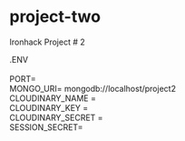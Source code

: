 # project-two
Ironhack Project # 2

.ENV
<br><br>
PORT= <br>
MONGO_URI= mongodb://localhost/project2 <br>
CLOUDINARY_NAME = <br>
CLOUDINARY_KEY = <br>
CLOUDINARY_SECRET = <br>
SESSION_SECRET= <br>
